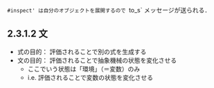 `#inspect' は自分のオブジェクトを展開するので `to_s` メッセージが送られる．

## 2.3.1.2 文
- 式の目的： 評価されることで別の式を生成する
- 文の目的： 評価されることで抽象機械の状態を変化させる
  - ここでいう状態は「環境」（＝変数）のみ
  - i.e. 評価されることで変数の状態を変化させる
